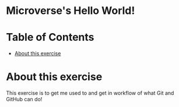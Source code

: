 # Microverse's Hello World! 

# Table of Contents
- [About this exercise](#about)

# About this exercise <a name="about"> </a>
This exercise is to get me used to and get in workflow of what Git and GitHub can do!
